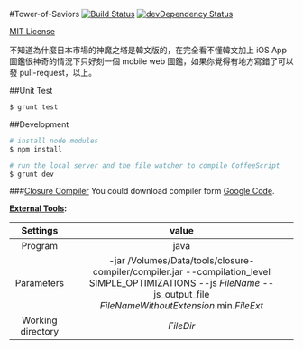 #Tower-of-Saviors [![Build Status](https://secure.travis-ci.org/kelp404/Tower-of-Saviors.png?branch=master)](http://travis-ci.org/kelp404/Tower-of-Saviors) [![devDependency Status](https://david-dm.org/kelp404/Tower-of-Saviors/dev-status.png?branch=master)](https://david-dm.org/kelp404/Tower-of-Saviors#info=devDependencies)

[MIT License](http://www.opensource.org/licenses/mit-license.php)




不知道為什麼日本市場的神魔之塔是韓文版的，在完全看不懂韓文加上 iOS App 圖鑑很神奇的情況下只好刻一個 mobile web 圖鑑，如果你覺得有地方寫錯了可以發 pull-request，以上。  





##Unit Test
>
```bash
$ grunt test
```




##Development
```bash
# install node modules
$ npm install
```
```bash
# run the local server and the file watcher to compile CoffeeScript
$ grunt dev
```




###[Closure Compiler](https://code.google.com/p/closure-compiler/)
You could download compiler form [Google Code](https://code.google.com/p/closure-compiler/wiki/BinaryDownloads?tm=2).

**[External Tools](http://www.jetbrains.com/pycharm/webhelp/external-tools.html):**

Settings  |  value
:---------:|:---------:
Program | java
Parameters | -jar /Volumes/Data/tools/closure-compiler/compiler.jar --compilation_level SIMPLE_OPTIMIZATIONS --js $FileName$ --js_output_file $FileNameWithoutExtension$.min.$FileExt$
Working directory | $FileDir$
